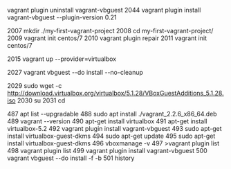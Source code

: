  vagrant plugin uninstall vagrant-vbguest
 2044  vagrant plugin install vagrant-vbguest --plugin-version 0.21

 2007  mkdir ./my-first-vagrant-project
 2008  cd my-first-vagrant-project/
 2009  vagrant init centos/7
 2010  vagrant plugin repair
 2011  vagrant init centos/7

 2015  vagrant up --provider=virtualbox

 2027  vagrant vbguest --do install --no-cleanup

 2029  sudo wget -c http://download.virtualbox.org/virtualbox/5.1.28/VBoxGuestAdditions_5.1.28.iso 
 2030  su
 2031  cd

  487  apt list --upgradable
  488  sudo apt install ./vagrant_2.2.6_x86_64.deb
  489  vagrant --version
  490  apt-get install virtualbox
  491  apt-get install virtualbox-5.2
  492  vagrant plugin install vagrant-vbguest
  493  sudo apt-get install virtualbox-guest-dkms 
  494  sudo apt-get update
  495  sudo apt-get install virtualbox-guest-dkms 
  496  vboxmanage -v
  497  >vagrant plugin list
  498  vagrant plugin list
  499  vagrant plugin install vagrant-vbguest
  500  vagrant vbguest --do install -f -b
  501  history
